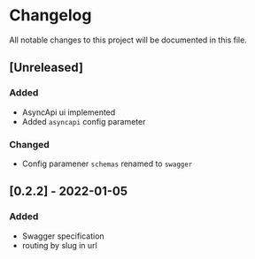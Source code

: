 # Changelog
All notable changes to this project will be documented in this file.

## [Unreleased]
### Added
* AsyncApi ui implemented
* Added `asyncapi` config parameter
### Changed
* Config paramener `schemas` renamed to `swagger`

## [0.2.2] - 2022-01-05
### Added
* Swagger specification
* routing by slug in url